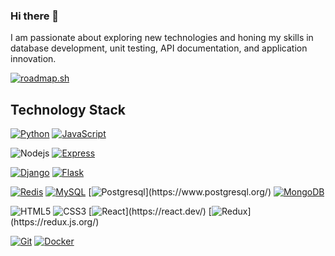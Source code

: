 ### Hi there 👋
I am passionate about exploring new technologies and honing my skills in database
development, unit testing, API documentation, and application innovation.

[![roadmap.sh](https://api.roadmap.sh/v1-badge/wide/64a44259ec22530247ecb37d?variant=light&roadmaps=postgresql-dba%2Cbackend)](https://roadmap.sh)

## Technology Stack

[![Python](https://img.shields.io/badge/Python-3776AB?style=flat-square&logo=python&logoColor=ffffff)](https://www.python.org/)
[![JavaScript](https://img.shields.io/badge/JavaScript-%23F7DF1C?style=flat-square&logo=javascript&logoColor=000000&labelColor=%23F7DF1C&color=%23FFCE5A)](https://www.javascript.com/)

![Nodejs](https://img.shields.io/badge/-Node-black?style=flat-square&logo=Node.js)
[![Express](https://img.shields.io/badge/Express-000000?&style=flat-square&logo=Express&logoColor=white)](https://expressjs.com/)

[![Django](https://img.shields.io/badge/-Django-092E20?style=flat-square&logo=Django&logoColor=ffffff)](https://www.djangoproject.com/)
[![Flask](https://img.shields.io/badge/-Flask-000000?style=flat-square&logo=Flask&logoColor=ffffff)](https://flask.palletsprojects.com/)

[![Redis](https://img.shields.io/badge/-Redis-DC382D?style=flat-square&logo=Redis&logoColor=ffffff)](https://redis.io/)
[![MySQL](https://img.shields.io/badge/-MySQL-4479A1?style=flat-square&logo=MySQL&logoColor=ffffff)](https://www.mysql.com/)
[![Postgresql](https://img.shields.io/badge/Postgres-%23316192.svg?style=flat-square&logo=postgresql&logoColor=white")](https://www.postgresql.org/)
[![MongoDB](https://img.shields.io/badge/-MongoDB-47A248?style=flat-square&logo=MongoDB&logoColor=ffffff)](https://www.mongodb.com/)

![HTML5](https://img.shields.io/badge/-HTML5-E34F26?style=flat-square&logo=html5&logoColor=white)
![CSS3](https://img.shields.io/badge/-CSS3-1572B6?style=flat-square&logo=css3)
[![React](https://img.shields.io/badge/React-%2320232a.svg?style=flat-square&logo=react&logoColor=%2361DAFB")](https://react.dev/)
[![Redux](https://img.shields.io/badge/Redux-%23593d88.svg?style=flat-square&logo=redux&logoColor=white")](https://redux.js.org/)

[![Git](https://img.shields.io/badge/-Git-%23F05032?style=flat-square&logo=git&logoColor=%23ffffff)](https://git-scm.com/)
[![Docker](https://img.shields.io/badge/-Docker-2496ED?style=flat-square&logo=docker&logoColor=ffffff)](https://www.docker.com/)
